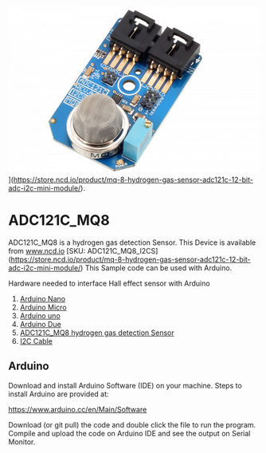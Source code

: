 
![ADC121C_MQ8](ADC121C_I2CGAS_MQ8.png)](https://store.ncd.io/product/mq-8-hydrogen-gas-sensor-adc121c-12-bit-adc-i2c-mini-module/).

# ADC121C_MQ8
ADC121C_MQ8 is a hydrogen gas detection Sensor.
This Device is available from www.ncd.io [SKU: ADC121C_MQ8_I2CS]
(https://store.ncd.io/product/mq-8-hydrogen-gas-sensor-adc121c-12-bit-adc-i2c-mini-module/)
This Sample code can be used with Arduino.

Hardware needed to interface Hall effect sensor with Arduino
1. <a href="https://store.ncd.io/product/i2c-shield-for-arduino-nano/">Arduino Nano</a>
2. <a href="https://store.ncd.io/product/i2c-shield-for-arduino-micro-with-i2c-expansion-port/">Arduino Micro</a>
3. <a href="https://store.ncd.io/product/i2c-shield-for-arduino-uno/">Arduino uno</a>
4. <a href="https://store.ncd.io/product/dual-i2c-shield-for-arduino-due-with-modular-communications-interface/">Arduino Due</a>
5. <a href="https://store.ncd.io/product/mq-8-hydrogen-gas-sensor-adc121c-12-bit-adc-i2c-mini-module/">ADC121C_MQ8 hydrogen gas detection Sensor</a>
6. <a href="https://store.ncd.io/product/i%C2%B2c-cable/">I2C Cable</a>

## Arduino
Download and install Arduino Software (IDE) on your machine. Steps to install Arduino are provided at:

https://www.arduino.cc/en/Main/Software

Download (or git pull) the code and double click the file to run the program.
Compile and upload the code on Arduino IDE and see the output on Serial Monitor.
